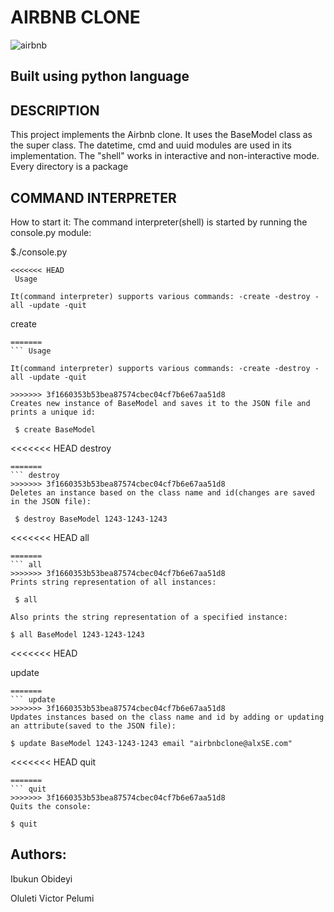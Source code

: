 # AIRBNB CLONE

![airbnb](https://user-images.githubusercontent.com/83606182/183284424-59181430-8fcb-46ed-bf00-8333c1d89c13.png)


## Built using python language
## DESCRIPTION

This project implements the Airbnb clone. It uses the BaseModel class as the super class. The datetime, cmd and uuid modules are used in its implementation. The "shell" works in interactive and non-interactive mode. Every directory is a package

## COMMAND INTERPRETER

How to start it:
The command interpreter(shell) is started by running the console.py module:

 $./console.py
```
<<<<<<< HEAD
 Usage
```
```
It(command interpreter) supports various commands: -create -destroy -all -update -quit
```
 create
```
=======
``` Usage

It(command interpreter) supports various commands: -create -destroy -all -update -quit
```
``` create
>>>>>>> 3f1660353b53bea87574cbec04cf7b6e67aa51d8
Creates new instance of BaseModel and saves it to the JSON file and prints a unique id:

 $ create BaseModel
```
<<<<<<< HEAD
 destroy
```
=======
``` destroy
>>>>>>> 3f1660353b53bea87574cbec04cf7b6e67aa51d8
Deletes an instance based on the class name and id(changes are saved in the JSON file):

 $ destroy BaseModel 1243-1243-1243
```
<<<<<<< HEAD
 all
```
=======
``` all
>>>>>>> 3f1660353b53bea87574cbec04cf7b6e67aa51d8
Prints string representation of all instances:

 $ all

Also prints the string representation of a specified instance:

$ all BaseModel 1243-1243-1243
```
<<<<<<< HEAD

 update
```
=======
``` update
>>>>>>> 3f1660353b53bea87574cbec04cf7b6e67aa51d8
Updates instances based on the class name and id by adding or updating an attribute(saved to the JSON file):

$ update BaseModel 1243-1243-1243 email "airbnbclone@alxSE.com"
```
<<<<<<< HEAD
 quit
```
=======
``` quit
>>>>>>> 3f1660353b53bea87574cbec04cf7b6e67aa51d8
Quits the console:

$ quit
```
## Authors: 
Ibukun Obideyi

Oluleti Victor Pelumi
